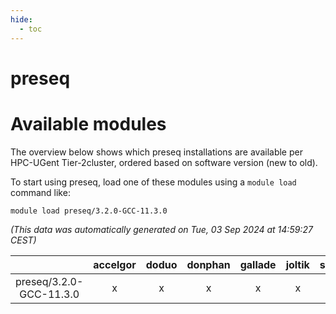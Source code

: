 ```yaml
---
hide:
  - toc
---
```


preseq
======

# Available modules


The overview below shows which preseq installations are available per HPC-UGent Tier-2cluster, ordered based on software version (new to old).

To start using preseq, load one of these modules using a `module load` command like:

```shell
module load preseq/3.2.0-GCC-11.3.0
```

*(This data was automatically generated on Tue, 03 Sep 2024 at 14:59:27 CEST)*  

| |accelgor|doduo|donphan|gallade|joltik|shinx|skitty|
| :---: | :---: | :---: | :---: | :---: | :---: | :---: | :---: |
|preseq/3.2.0-GCC-11.3.0|x|x|x|x|x|-|x|
